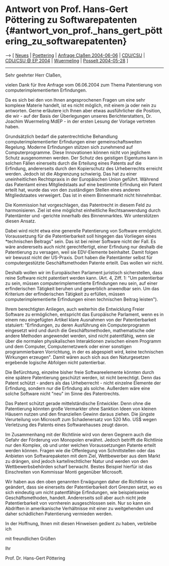 # Antwort von Prof. Hans-Gert Pöttering zu Softwarepatenten {#antwort_von_prof._hans_gert_pöttering_zu_softwarepatenten}

\--\> \[ [ Neues](SwpatcninoDe "wikilink") \| [
Poettering](HansGertPoetteringDe "wikilink") \| [ Anfrage Claßen
2004-06-06](LtrClassenPoettering0406De "wikilink") \| [
CDU/CSU](ElectDeCducsu0405De "wikilink") \| [ CDU/CSU @ EP
2004](ElectDeCducsu0405De "wikilink") \| [
Wuermeling](SwpatjwuermelingDe "wikilink") \| [ Posselt
2004-05-28](Posselt040528De "wikilink") \]

------------------------------------------------------------------------

Sehr geehrter Herr Claßen,

vielen Dank für Ihre Anfrage vom 06.06.2004 zum Thema Patentierung von
computerimplementierten Erfindungen.

Da es sich bei den von Ihnen angesprochenen Fragen um eine sehr komplexe
Materie handelt, ist es nicht möglich, mit einem ja oder nein zu
antworten. Gerne erläutere ich Ihnen aber etwas ausführlicher die
Position, die wir - auf der Basis der Überlegungen unseres
Berichterstatters, Dr. Joachim Wuermeling MdEP - in der ersten Lesung
der Vorlage vertreten haben.

Grundsätzlich bedarf die patentrechtliche Behandlung
computerimplementierter Erfindungen einer gemeinschaftsweiten Regelung.
Moderne Erfindungen stützen sich zunehmend auf Computerprogramme. Diese
Innovationen können nicht von jeglichem Schutz ausgenommen werden. Der
Schutz des geistigen Eigentums kann in solchen Fällen einerseits durch
die Erteilung eines Patents auf die Erfindung, andererseits durch den
Kopierschutz des Urheberrechts erreicht werden. Jedoch ist die
Abgrenzung schwierig. Das hat zu einer uneinheitlichen Rechtspraxis in
der Europäischen Union geführt. Während das Patentamt eines
Mitgliedstaats auf eine bestimmte Erfindung ein Patent erteilt hat,
wurde das von den zuständigen Stellen eines anderen Mitgliedstaates
verweigert. Das ist in einem Binnenmarkt nicht hinnehmbar.

Die Kommission hat vorgeschlagen, das Patentrecht in diesem Feld zu
harmonisieren. Ziel ist eine möglichst einheitliche Rechtsanwendung
durch Patentämter und -gerichte innerhalb des Binnenmarktes. Wir
unterstützen diesen Ansatz.

Dabei wird nicht etwa eine generelle Patentierung von Software
ermöglicht. Voraussetzung für die Patentierbarkeit soll hingegen das
Vorliegen eines \*technischen Beitrags\" sein. Das ist bei reiner
Software nicht der Fall. Es wäre andererseits auch nicht gerechtfertigt,
einer Erfindung nur deshalb die Patentierung zu versagen, weil sie
EDV-Elemente beinhaltet. Damit folgen wir bewusst nicht der US-Praxis.
Dort haben die Patentämter selbst für computergestützte
Geschäftsmethoden Patente erteilt. Das wollen wir nicht.

Deshalb wollen wir im Europäischen Parlament juristisch sicherstellen,
dass reine Software nicht patentiert werden kann. (Art. 4, Ziff. 1: \"Um
patentierbar zu sein, müssen computerimplementierte Erfindungen neu
sein, auf einer erfinderischen Tätigkeit beruhen und gewerblich
anwendbar sein. Um das Kriterium der erfinderischen Tätigkeit zu
erfüllen, müssen computerimplementierte Erfindungen einen technischen
Beitrag leisten\").

Ihrem berechtigten Anliegen, auch weiterhin die Entwicklung Freier
Software zu ermöglichen, entspricht das Europäische Parlament, wenn es
in einem neu eingefügten Artikel klare Ausnahmen von der
Patentierbarkeit statuiert: \"Erfindungen, zu deren Ausführung ein
Computerprogramm eingesetzt wird und durch die Geschäftsmethoden,
mathematische oder andere Methoden angewendet werden, sind nicht
patentfähig, wenn sie über die normalen physikalischen Interaktionen
zwischen einem Programm und dem Computer, Computernetzwerk oder einer
sonstigen programmierbaren Vorrichtung, in der es abgespielt wird, keine
technischen Wirkungen erzeugen\". Damit wären auch sich aus den
Naturgesetzen ergebende logische Abfolgen nicht patentierbar.

Die Befürchtung, einzelne bisher freie Softwareelemente könnten durch
eine spätere Patentierung geschützt werden, ist nicht berechtigt. Denn
das Patent schützt - anders als das Urheberrecht - nicht einzelne
Elemente der Erfindung, sondern nur die Erfindung als solche. Außerdem
wäre eine solche Software nicht \"neu\" im Sinne des Patentrechts.

Das Patent schützt gerade mittelständische Entwickler. Denn ohne die
Patentierung könnten große Vermarkter ohne Sanktion Ideen von kleinen
Häusern nutzen und den finanziellen Gewinn daraus ziehen. Die jüngste
Verurteilung von Microsoft zum Schadenersatz von 520 Mio. US\$ wegen
Verletzung des Patents eines Softwarehauses zeugt davon.

Im Zusammenhang mit der Richtlinie wird von deren Gegnern auch die
Gefahr der Förderung von Monopolen erwähnt. Jedoch betrifft die
Richtlinie nur den Komplex, ob und unter welchen Voraussetzungen Patente
erteilt werden können. Fragen wie die Offenlegung von Schnittstellen
oder das Anbieten von Softwarepaketen mit dem Ziel, Wettbewerber aus dem
Markt zu drängen, sind jedoch kartellrechtlicher Natur und werden von
den Wettbewerbsbehörden scharf berwacht. Bestes Beispiel hierfür ist das
Einschreiten von Kommissar Monti gegenüber Microsoft.

Wir haben aus den oben genannten Erwägungen daher die Richtlinie so
geändert, dass sie einerseits der Patentierbarkeit dort Grenzen setzt,
wo es sich eindeutig um nicht patentfähige Erfindungen, wie
beispielsweise Geschäftsmethoden, handelt. Andererseits soll aber auch
nicht jede Patentierbarkeit von vornherein ausgeschlossen sein. Nur so
kann ein Abdriften in amerikanische Verhältnisse mit einer zu
weitgehenden und daher schädlichen Patentierung vermieden werden.

In der Hoffnung, Ihnen mit diesen Hinweisen gedient zu haben, verbleibe
ich

mit freundlichen Grüßen

Ihr

Prof. Dr. Hans-Gert Pöttering
